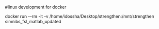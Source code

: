 #linux development for docker


docker run --rm -it -v /home/idossha/Desktop/strengthen:/mnt/strengthen simnibs_fsl_matlab_updated

